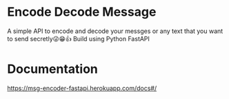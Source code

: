 # Encode Decode Message 
A simple API to encode and decode your messges or any text that you want to send secretly😜😁👍
Build using Python FastAPI
# Documentation
https://msg-encoder-fastapi.herokuapp.com/docs#/
